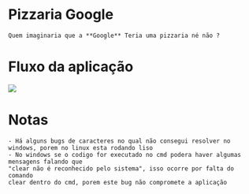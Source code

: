 # Pizzaria Google
    Quem imaginaria que a **Google** Teria uma pizzaria né não ?

# Fluxo da aplicação
[![](https://mermaid.ink/img/eyJjb2RlIjoiZ3JhcGggVERcbiAgICBBW1BpenphcmlhIEdvb2dsZV0gLS0-fFJvZGUgbyBzaXN0ZW1pbmhhfCBCKEluaWNpbylcbiAgICBCIC0tPiBDe0VzY29saGEgdW1hIG9ww6fDo299XG4gICAgQyAtLT58MXwgRChWZW5kZXIgcGl6emEpXG4gICAgQyAtLT58MnwgRShWZXIgcHJvbW_Dp8O1ZXMpXG4gICAgQyAtLT58M3wgRihSZWluaWNpYXIgbyBzaXN0ZW1hKVxuICAgIEMgLS0-fDR8IEcoU2FpciBkbyBzaXN0ZW1hKVxuICAgIEQgLS0-IEhbXFxWYWxvciBkYSBwaXp6YVxcXVxuICAgIEggLS0-antTZXLDoSBhcGxpY2FkbyBkZXNjb250bz99XG4gICAgaiAtLT58MXwgbChTaW0pXG4gICAgaiAtLT58MnwgNyhOw6NvKVxuICAgIDcgLS0-OHt7TW9zdHJhIG8gdmFsb3IgbmEgdGVsYX19XG4gICAgbCAtLT4gNzcoTW9zdHJlIGFzIHByb21vw6fDtWVzKVxuICAgIDc3IC0tPiA4OFtBcGxpcXVlIG8gZGVzY29udG91IG91IG8gYnJpbmRlXSBcbiAgICA4OCAtLT4gODg4e3ttb3N0cmUgbyBicmluZGUgb3UgbyBkZXNjb250byBuYSB0ZWxhfX1cbiAgICBFIC0tPiBFRVtNb3N0cmUgYXMgcHJvbW_Dp8O1ZXMgbmEgdGVsYV1cbiAgICBGIC0tPiB8UmVpbmljaWFuZG8gbyBzaXN0ZW1hfCBCXG4iLCJtZXJtYWlkIjp7InRoZW1lIjoiYmFzZSJ9LCJ1cGRhdGVFZGl0b3IiOmZhbHNlfQ)](https://mermaid-js.github.io/mermaid-live-editor/#/edit/eyJjb2RlIjoiZ3JhcGggVERcbiAgICBBW1BpenphcmlhIEdvb2dsZV0gLS0-fFJvZGUgbyBzaXN0ZW1pbmhhfCBCKEluaWNpbylcbiAgICBCIC0tPiBDe0VzY29saGEgdW1hIG9ww6fDo299XG4gICAgQyAtLT58MXwgRChWZW5kZXIgcGl6emEpXG4gICAgQyAtLT58MnwgRShWZXIgcHJvbW_Dp8O1ZXMpXG4gICAgQyAtLT58M3wgRihSZWluaWNpYXIgbyBzaXN0ZW1hKVxuICAgIEMgLS0-fDR8IEcoU2FpciBkbyBzaXN0ZW1hKVxuICAgIEQgLS0-IEhbXFxWYWxvciBkYSBwaXp6YVxcXVxuICAgIEggLS0-antTZXLDoSBhcGxpY2FkbyBkZXNjb250bz99XG4gICAgaiAtLT58MXwgbChTaW0pXG4gICAgaiAtLT58MnwgNyhOw6NvKVxuICAgIDcgLS0-OHt7TW9zdHJhIG8gdmFsb3IgbmEgdGVsYX19XG4gICAgbCAtLT4gNzcoTW9zdHJlIGFzIHByb21vw6fDtWVzKVxuICAgIDc3IC0tPiA4OFtBcGxpcXVlIG8gZGVzY29udG91IG91IG8gYnJpbmRlXSBcbiAgICA4OCAtLT4gODg4e3ttb3N0cmUgbyBicmluZGUgb3UgbyBkZXNjb250byBuYSB0ZWxhfX1cbiAgICBFIC0tPiBFRVtNb3N0cmUgYXMgcHJvbW_Dp8O1ZXMgbmEgdGVsYV1cbiAgICBGIC0tPiB8UmVpbmljaWFuZG8gbyBzaXN0ZW1hfCBCXG4iLCJtZXJtYWlkIjp7InRoZW1lIjoiYmFzZSJ9LCJ1cGRhdGVFZGl0b3IiOmZhbHNlfQ)

# Notas
    - Há alguns bugs de caracteres no qual não consegui resolver no windows, porem no linux esta rodando liso
    - No windows se o codigo for executado no cmd podera haver algumas mensagens falando que 
    "clear não é reconhecido pelo sistema", isso ocorre por falta do comando 
    clear dentro do cmd, porem este bug não compromete a aplicação

